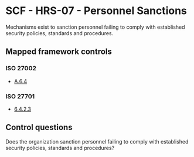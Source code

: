 # SCF - HRS-07 - Personnel Sanctions
Mechanisms exist to sanction personnel failing to comply with established security policies, standards and procedures. 
## Mapped framework controls
### ISO 27002
- [A.6.4](../iso27002/a-6.md#a64)
  
### ISO 27701
- [6.4.2.3](../iso27701/6423.md)
  
## Control questions
Does the organization sanction personnel failing to comply with established security policies, standards and procedures? 
  